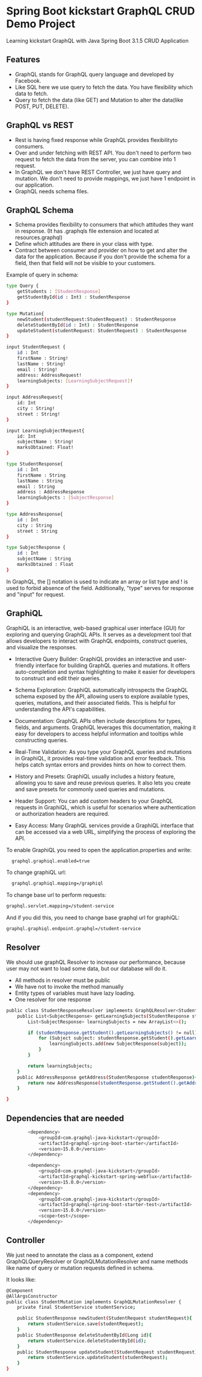 
# Spring Boot kickstart GraphQL CRUD Demo Project

Learning kickstart GraphQL with Java Spring Boot 3.1.5 CRUD Application


## Features

- GraphQL stands for GraphQL query language and developed by Facebook.
- Like SQL here we use query to fetch the data. You have flexibility which data to fetch.
- Query to fetch the data (like GET) and Mutation to alter the data(like POST, PUT, DELETE).

## GraphQL vs REST
- Rest is having fixed response while GraphQL provides flexibilityto consumers.
- Over and under fetching with REST API. You don't need to perform two request to fetch the data from the server, you can combine into 1 request.
- In GraphQL we don't have REST Controller, we just have query and mutation. We don't need to provide mappings, we just have 1 endpoint in our application.
- GraphQL needs schema files.

## GraphQL Schema
- Schema provides flexibility to consumers that which attitudes they want in response. (It has .graphqls file extension and located at resources.graphql)
- Define which attitudes are there in your class with type.
- Contract between consumer and provider on how to get and alter the data for the application. Because if you don't provide the schema for a field, then that field will not be visible to your customers.

Example of query in schema:

```bash
type Query {
    getStudents : [StudentResponse] 
    getStudentById(id : Int) : StudentResponse
}

type Mutation{
    newStudent(studentRequest:StudentRequest) : StudentResponse
    deleteStudentById(id : Int) : StudentResponse
    updateStudent(studentRequest: StudentRequest) : StudentResponse
}

input StudentRequest {
    id : Int
    firstName : String!
    lastName : String!
    email : String!
    address: AddressRequest!
    learningSubjects: [LearningSubjectRequest]!
}

input AddressRequest{
    id: Int
    city : String!
    street : String!
}

input LearningSubjectRequest{
    id: Int
    subjectName : String!
    marksObtained: Float!
}

type StudentResponse{
    id : Int
    firstName : String
    lastName : String
    email : String
    address : AddressResponse
    learningSubjects : [SubjectResponse]
}

type AddressResponse{
    id : Int
    city : String
    street : String
}

type SubjectResponse {
    id : Int
    subjectName : String
    marksObtained : Float
}
```
In GraphQL, the [] notation is used to indicate an array or list type and ! is used to forbid absence of the field. Additionally, "type" serves for response and "input" for request. 


## GraphiQL

GraphiQL is an interactive, web-based graphical user interface (GUI) for exploring and querying GraphQL APIs. It serves as a development tool that allows developers to interact with GraphQL endpoints, construct queries, and visualize the responses. 

- Interactive Query Builder: GraphiQL provides an interactive and user-friendly interface for building GraphQL queries and mutations. It offers auto-completion and syntax highlighting to make it easier for developers to construct and edit their queries.

- Schema Exploration: GraphiQL automatically introspects the GraphQL schema exposed by the API, allowing users to explore available types, queries, mutations, and their associated fields. This is helpful for understanding the API's capabilities.

- Documentation: GraphQL APIs often include descriptions for types, fields, and arguments. GraphiQL leverages this documentation, making it easy for developers to access helpful information and tooltips while constructing queries.

- Real-Time Validation: As you type your GraphQL queries and mutations in GraphiQL, it provides real-time validation and error feedback. This helps catch syntax errors and provides hints on how to correct them.

- History and Presets: GraphiQL usually includes a history feature, allowing you to save and reuse previous queries. It also lets you create and save presets for commonly used queries and mutations.

- Header Support: You can add custom headers to your GraphQL requests in GraphiQL, which is useful for scenarios where authentication or authorization headers are required.

- Easy Access: Many GraphQL services provide a GraphiQL interface that can be accessed via a web URL, simplifying the process of exploring the API.

To enable GraphiQL you need to open the application.properties and write:
```bash
  graphql.graphiql.enabled=true
```
To change graphiQL url: 
```bash
  graphql.graphiql.mapping=/graphiql
```

To change base url to perform requests: 
```bash
graphql.servlet.mapping=/student-service
```
And if you did this, you need to change base graphql url for graphiQL:
```bash
graphql.graphiql.endpoint.graphql=/student-service
```

## Resolver
We should use graphQL Resolver to increase our performance, because user may not want to load some data, but our database will do it. 

- All methods in resolver must be public
- We have not to invoke the method manually
- Entity types of variables must have lazy loading.
- One resolver for one response
 
```bash
public class StudentResponseResolver implements GraphQLResolver<StudentResponse> {
    public List<SubjectResponse> getLearningSubjects(StudentResponse studentResponse){
        List<SubjectResponse> learningSubjects = new ArrayList<>();

        if (studentResponse.getStudent().getLearningSubjects() != null) {
            for (Subject subject: studentResponse.getStudent().getLearningSubjects()) {
                learningSubjects.add(new SubjectResponse(subject));
            }
        }

        return learningSubjects;
    }
    public AddressResponse getAddress(StudentResponse studentResponse){
        return new AddressResponse(studentResponse.getStudent().getAddress());
    }

}
```
## Dependencies that are needed
```bash
        <dependency>
			<groupId>com.graphql-java-kickstart</groupId>
			<artifactId>graphql-spring-boot-starter</artifactId>
			<version>15.0.0</version>
		</dependency>

		<dependency>
			<groupId>com.graphql-java-kickstart</groupId>
			<artifactId>graphql-kickstart-spring-webflux</artifactId>
			<version>15.0.0</version>
		</dependency>
		<dependency>
			<groupId>com.graphql-java-kickstart</groupId>
			<artifactId>graphql-spring-boot-starter-test</artifactId>
			<version>15.0.0</version>
			<scope>test</scope>
		</dependency>
```

## Controller
We just need to annotate the class as a component, extend GraphQLQueryResolver or GraphQLMutationResolver and name methods like name of query or mutation requests defined in schema.

It looks like:
```bash
@Component
@AllArgsConstructor
public class StudentMutation implements GraphQLMutationResolver {
    private final StudentService studentService;

    public StudentResponse newStudent(StudentRequest studentRequest){
        return studentService.save(studentRequest);
    }
    public StudentResponse deleteStudentById(Long id){
        return studentService.deleteStudentById(id);
    }
    public StudentResponse updateStudent(StudentRequest studentRequest){
        return studentService.updateStudent(studentRequest);
    }
}
```
